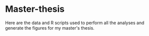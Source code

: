# Master-thesis
Here are the data and R scripts used to perform all the analyses and generate the figures for my master's thesis.
